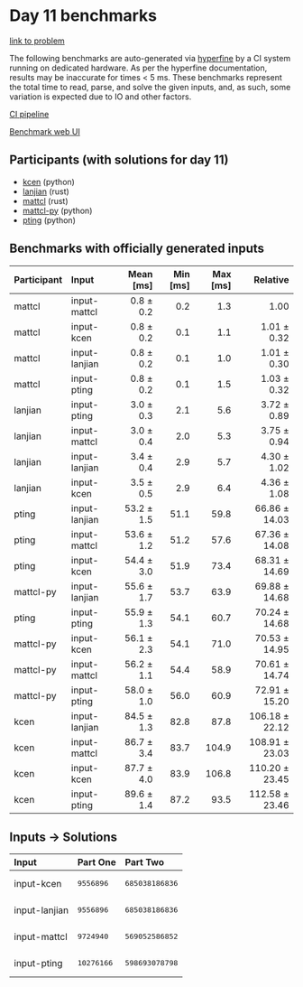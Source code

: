 # Day 11 benchmarks

[link to problem](https://adventofcode.com/2023/day/11)

The following benchmarks are auto-generated via
[hyperfine](https://github.com/sharkdp/hyperfine) by a CI system running on
dedicated hardware. As per the hyperfine documentation, results may be
inaccurate for times < 5 ms. These benchmarks represent the total time to read,
parse, and solve the given inputs, and, as such, some variation is expected due
to IO and other factors.

[CI pipeline](http://ci.papercode.net:8080/teams/main/pipelines/aoc2023)

[Benchmark web UI](https://aoc.ancalagon.black)


## Participants (with solutions for day 11)

- [kcen](https://github.com/kcen/aoc2023) (python)
- [lanjian](https://github.com/lanjian/aoc-2023) (rust)
- [mattcl](https://github.com/mattcl/aoc2023) (rust)
- [mattcl-py](https://github.com/mattcl/aoc2023-py) (python)
- [pting](https://github.com/pting/aoc2023) (python)


## Benchmarks with officially generated inputs

| Participant | Input | Mean [ms] | Min [ms] | Max [ms] | Relative |
|:---|:---|---:|---:|---:|---:|
| mattcl | input-mattcl | 0.8 ± 0.2 | 0.2 | 1.3 | 1.00 |
| mattcl | input-kcen | 0.8 ± 0.2 | 0.1 | 1.1 | 1.01 ± 0.32 |
| mattcl | input-lanjian | 0.8 ± 0.2 | 0.1 | 1.0 | 1.01 ± 0.30 |
| mattcl | input-pting | 0.8 ± 0.2 | 0.1 | 1.5 | 1.03 ± 0.32 |
| lanjian | input-pting | 3.0 ± 0.3 | 2.1 | 5.6 | 3.72 ± 0.89 |
| lanjian | input-mattcl | 3.0 ± 0.4 | 2.0 | 5.3 | 3.75 ± 0.94 |
| lanjian | input-lanjian | 3.4 ± 0.4 | 2.9 | 5.7 | 4.30 ± 1.02 |
| lanjian | input-kcen | 3.5 ± 0.5 | 2.9 | 6.4 | 4.36 ± 1.08 |
| pting | input-lanjian | 53.2 ± 1.5 | 51.1 | 59.8 | 66.86 ± 14.03 |
| pting | input-mattcl | 53.6 ± 1.2 | 51.2 | 57.6 | 67.36 ± 14.08 |
| pting | input-kcen | 54.4 ± 3.0 | 51.9 | 73.4 | 68.31 ± 14.69 |
| mattcl-py | input-lanjian | 55.6 ± 1.7 | 53.7 | 63.9 | 69.88 ± 14.68 |
| pting | input-pting | 55.9 ± 1.3 | 54.1 | 60.7 | 70.24 ± 14.68 |
| mattcl-py | input-kcen | 56.1 ± 2.3 | 54.1 | 71.0 | 70.53 ± 14.95 |
| mattcl-py | input-mattcl | 56.2 ± 1.1 | 54.4 | 58.9 | 70.61 ± 14.74 |
| mattcl-py | input-pting | 58.0 ± 1.0 | 56.0 | 60.9 | 72.91 ± 15.20 |
| kcen | input-lanjian | 84.5 ± 1.3 | 82.8 | 87.8 | 106.18 ± 22.12 |
| kcen | input-mattcl | 86.7 ± 3.4 | 83.7 | 104.9 | 108.91 ± 23.03 |
| kcen | input-kcen | 87.7 ± 4.0 | 83.9 | 106.8 | 110.20 ± 23.45 |
| kcen | input-pting | 89.6 ± 1.4 | 87.2 | 93.5 | 112.58 ± 23.46 |


## Inputs -> Solutions

| Input | Part One | Part Two |
|:---|:---|:---|
|input-kcen|<pre>9556896</pre>|<pre>685038186836</pre>|
|input-lanjian|<pre>9556896</pre>|<pre>685038186836</pre>|
|input-mattcl|<pre>9724940</pre>|<pre>569052586852</pre>|
|input-pting|<pre>10276166</pre>|<pre>598693078798</pre>|